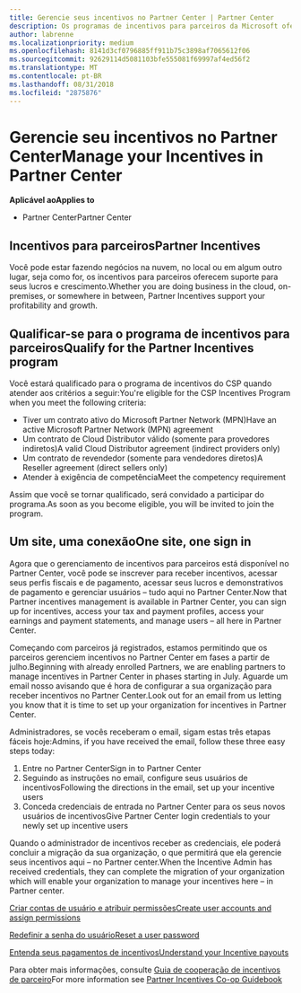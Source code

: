 ```yaml
---
title: Gerencie seus incentivos no Partner Center | Partner Center
description: Os programas de incentivos para parceiros da Microsoft oferecem suporte para o lucro e o crescimento dos parceiros
author: labrenne
ms.localizationpriority: medium
ms.openlocfilehash: 8141d3cf0796885ff911b75c3898af7065612f06
ms.sourcegitcommit: 92629114d5081103bfe555081f69997af4ed56f2
ms.translationtype: MT
ms.contentlocale: pt-BR
ms.lasthandoff: 08/31/2018
ms.locfileid: "2875876"
---
```

# <a name="manage-your-incentives-in-partner-center"></a><span data-ttu-id="f9151-103">Gerencie seu incentivos no Partner Center</span><span class="sxs-lookup"><span data-stu-id="f9151-103">Manage your Incentives in Partner Center</span></span> 

**<span data-ttu-id="f9151-104">Aplicável ao</span><span class="sxs-lookup"><span data-stu-id="f9151-104">Applies to</span></span>**

-  <span data-ttu-id="f9151-105">Partner Center</span><span class="sxs-lookup"><span data-stu-id="f9151-105">Partner Center</span></span>

## <a name="partner-incentives"></a><span data-ttu-id="f9151-106">Incentivos para parceiros</span><span class="sxs-lookup"><span data-stu-id="f9151-106">Partner Incentives</span></span> 

<span data-ttu-id="f9151-107">Você pode estar fazendo negócios na nuvem, no local ou em algum outro lugar, seja como for, os incentivos para parceiros oferecem suporte para seus lucros e crescimento.</span><span class="sxs-lookup"><span data-stu-id="f9151-107">Whether you are doing business in the cloud, on-premises, or somewhere in between, Partner Incentives support your profitability and growth.</span></span>

## <a name="qualify-for-the-partner-incentives-program"></a><span data-ttu-id="f9151-108">Qualificar-se para o programa de incentivos para parceiros</span><span class="sxs-lookup"><span data-stu-id="f9151-108">Qualify for the Partner Incentives program</span></span>

<span data-ttu-id="f9151-109">Você estará qualificado para o programa de incentivos do CSP quando atender aos critérios a seguir:</span><span class="sxs-lookup"><span data-stu-id="f9151-109">You're eligible for the CSP Incentives Program when you meet the following criteria:</span></span>

-   <span data-ttu-id="f9151-110">Tiver um contrato ativo do Microsoft Partner Network (MPN)</span><span class="sxs-lookup"><span data-stu-id="f9151-110">Have an active Microsoft Partner Network (MPN) agreement</span></span> 
-   <span data-ttu-id="f9151-111">Um contrato de Cloud Distributor válido (somente para provedores indiretos)</span><span class="sxs-lookup"><span data-stu-id="f9151-111">A valid Cloud Distributor agreement (indirect providers only)</span></span>
-   <span data-ttu-id="f9151-112">Um contrato de revendedor (somente para vendedores diretos)</span><span class="sxs-lookup"><span data-stu-id="f9151-112">A Reseller agreement (direct sellers only)</span></span>
-   <span data-ttu-id="f9151-113">Atender à exigência de competência</span><span class="sxs-lookup"><span data-stu-id="f9151-113">Meet the competency requirement</span></span>

<span data-ttu-id="f9151-114">Assim que você se tornar qualificado, será convidado a participar do programa.</span><span class="sxs-lookup"><span data-stu-id="f9151-114">As soon as you become eligible, you will be invited to join the program.</span></span>

## <a name="one-site-one-sign-in"></a><span data-ttu-id="f9151-115">Um site, uma conexão</span><span class="sxs-lookup"><span data-stu-id="f9151-115">One site, one sign in</span></span>

<span data-ttu-id="f9151-116">Agora que o gerenciamento de incentivos para parceiros está disponível no Partner Center, você pode se inscrever para receber incentivos, acessar seus perfis fiscais e de pagamento, acessar seus lucros e demonstrativos de pagamento e gerenciar usuários – tudo aqui no Partner Center.</span><span class="sxs-lookup"><span data-stu-id="f9151-116">Now that Partner incentives management is available in Partner Center, you can sign up for incentives, access your tax and payment profiles, access your earnings and payment statements, and manage users – all here in Partner Center.</span></span> 

<span data-ttu-id="f9151-117">Começando com parceiros já registrados, estamos permitindo que os parceiros gerenciem incentivos no Partner Center em fases a partir de julho.</span><span class="sxs-lookup"><span data-stu-id="f9151-117">Beginning with already enrolled Partners, we are enabling partners to manage incentives in Partner Center in phases starting in July.</span></span> <span data-ttu-id="f9151-118">Aguarde um email nosso avisando que é hora de configurar a sua organização para receber incentivos no Partner Center.</span><span class="sxs-lookup"><span data-stu-id="f9151-118">Look out for an email from us letting you know that it is time to set up your organization for incentives in Partner Center.</span></span> 

<span data-ttu-id="f9151-119">Administradores, se vocês receberam o email, sigam estas três etapas fáceis hoje:</span><span class="sxs-lookup"><span data-stu-id="f9151-119">Admins, if you have received the email, follow these three easy steps today:</span></span>

1.  <span data-ttu-id="f9151-120">Entre no Partner Center</span><span class="sxs-lookup"><span data-stu-id="f9151-120">Sign in to Partner Center</span></span> 
2.  <span data-ttu-id="f9151-121">Seguindo as instruções no email, configure seus usuários de incentivos</span><span class="sxs-lookup"><span data-stu-id="f9151-121">Following the directions in the email, set up your incentive users</span></span> 
3.  <span data-ttu-id="f9151-122">Conceda credenciais de entrada no Partner Center para os seus novos usuários de incentivos</span><span class="sxs-lookup"><span data-stu-id="f9151-122">Give Partner Center login credentials to your newly set up incentive users</span></span>

<span data-ttu-id="f9151-123">Quando o administrador de incentivos receber as credenciais, ele poderá concluir a migração da sua organização, o que permitirá que ela gerencie seus incentivos aqui – no Partner center.</span><span class="sxs-lookup"><span data-stu-id="f9151-123">When the Incentive Admin has received credentials, they can complete the migration of your organization which will enable your organization to manage your incentives here – in Partner center.</span></span>


[<span data-ttu-id="f9151-124">Criar contas de usuário e atribuir permissões</span><span class="sxs-lookup"><span data-stu-id="f9151-124">Create user accounts and assign permissions</span></span>](create-user-accounts-and-set-permissions.md)

[<span data-ttu-id="f9151-125">Redefinir a senha do usuário</span><span class="sxs-lookup"><span data-stu-id="f9151-125">Reset a user password</span></span>](reset-a-user-password.md)

[<span data-ttu-id="f9151-126">Entenda seus pagamentos de incentivos</span><span class="sxs-lookup"><span data-stu-id="f9151-126">Understand your Incentive payouts</span></span>](understand-incentive-payouts.md)

<span data-ttu-id="f9151-127">Para obter mais informações, consulte [Guia de cooperação de incentivos de parceiro](https://assets.microsoft.com/coop-guidebook.pdf)</span><span class="sxs-lookup"><span data-stu-id="f9151-127">For more information see [Partner Incentives Co-op Guidebook](https://assets.microsoft.com/coop-guidebook.pdf)</span></span>
